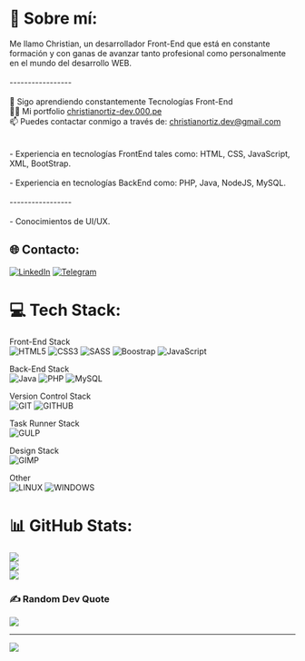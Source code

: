 # 💫 Sobre mí:
Me llamo Christian, un desarrollador Front-End que está en constante formación y con ganas de avanzar tanto profesional como personalmente en el mundo del desarrollo WEB. <br><br>-----------------<br><br>🌱 Sigo aprendiendo constantemente Tecnologías Front-End<br>👨‍💻 Mi portfolio <a href="https://christianortiz-dev.000.pe/">christianortiz-dev.000.pe</a><br>📫 Puedes contactar conmigo a través de: christianortiz.dev@gmail.com<br><br><br>- Experiencia en tecnologías FrontEnd tales como: HTML, CSS, JavaScript, XML, BootStrap.<br><br>- Experiencia en tecnologías BackEnd como: PHP, Java, NodeJS, MySQL.<br><br>-----------------<br><br>- Conocimientos de UI/UX.


## 🌐 Contacto:
[![LinkedIn](https://img.shields.io/badge/LinkedIn-%230077B5.svg?logo=linkedin&logoColor=white)](https://linkedin.com/in/christianortizdev) 
[![Telegram](https://img.shields.io/badge/Telegram-%230077B5.svg?logo=Telegram&logoColor=white)](https://telegram.me/christianortiz_dev) 

# 💻 Tech Stack:

 Front-End Stack<br>
 ![HTML5](https://img.shields.io/badge/html5-%23E34F26.svg?style=for-the-badge&logo=html5&logoColor=white)
 ![CSS3](https://img.shields.io/badge/css3-%231572B6.svg?style=for-the-badge&logo=css3&logoColor=white)
 ![SASS](https://img.shields.io/badge/sass-cc6699.svg?style=for-the-badge&logo=sass&logoColor=white)
 ![Boostrap](https://img.shields.io/badge/bootstrap-7310f5.svg?style=for-the-badge&logo=bootstrap&logoColor=white)
 ![JavaScript](https://img.shields.io/badge/javascript-%23323330.svg?style=for-the-badge&logo=javascript&logoColor=%23F7DF1E)

 Back-End Stack<br>
 ![Java](https://img.shields.io/badge/java-%23ED8B00.svg?style=for-the-badge&logo=java&logoColor=white)
 ![PHP](https://img.shields.io/badge/php-%23777BB4.svg?style=for-the-badge&logo=php&logoColor=white)
 ![MySQL](https://img.shields.io/badge/mysql-00618b.svg?style=for-the-badge&logo=mysql&logoColor=white)

 Version Control Stack<br>
 ![GIT](https://img.shields.io/badge/GIT-F1502F?style=for-the-badge&logo=git&logoColor=white)
 ![GITHUB](https://img.shields.io/badge/GITHUB-171515?style=for-the-badge&logo=github&logoColor=white)
 
 Task Runner Stack<br>
 ![GULP](https://img.shields.io/badge/gulp-cf4547.svg?style=for-the-badge&logo=gulp&logoColor=white)
 
 Design Stack<br>
 ![GIMP](https://img.shields.io/badge/Gimp-657D8B?style=for-the-badge&logo=gimp&logoColor=FFFFFF) 
 
 Other<br>
 ![LINUX](https://img.shields.io/badge/Linux-FCC624?style=for-the-badge&logo=linux&logoColor=black)
 ![WINDOWS](https://img.shields.io/badge/Windows-005fb8?style=for-the-badge&logo=windows&logoColor=white)


 
# 📊 GitHub Stats:
![](https://github-readme-stats.vercel.app/api?username=christianortiz-dev&theme=radical&hide_border=true&include_all_commits=false&count_private=false&card_width=600)<br>
![](https://github-readme-streak-stats.herokuapp.com/?user=christianortiz-dev&theme=radical&hide_border=true&card_width=600)<br>
![](https://github-readme-stats.vercel.app/api/top-langs/?username=christianortiz-dev&theme=radical&hide_border=true&include_all_commits=false&count_private=false&layout=compact&card_width=600)

### ✍️ Random Dev Quote
![](https://quotes-github-readme.vercel.app/api?type=horizontal&theme=radical&card_width=600)

---
[![](https://visitcount.itsvg.in/api?id=christianortiz-dev&icon=5&color=6)](https://visitcount.itsvg.in)

<!-- Proudly created with GPRM ( https://gprm.itsvg.in ) -->
